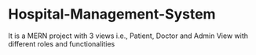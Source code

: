 # Hospital-Management-System
It is a MERN project with 3 views i.e., Patient, Doctor and Admin View with different roles and functionalities
